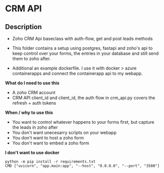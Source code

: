 # CRM API

## Description

- Zoho CRM Api baseclass with auth-flow, get and post leads methods 

- This folder contains a setup using postgres, fastapi and zoho's api to keep control over your forms, the entries in your database and still send them to zoho after. 

- Additional an example dockerfile. I use it with docker > azure containerapps and connect the containerapp api to my webapp. 

**What do I need to use this** 

- A zoho CRM account 
- CRM API client_id and client_id, the auth flow in crm_api.py covers the refresh + auth tokens

**When / why to use this** 

- You want to control whatever happens to your forms first, but capture the leads in zoho after
- You don't want unecesarry scripts on your webapp
- You don't want to host a zoho form
- You don't want to embed a zoho form

**I don't want to use docker** 

```
python -m pip install -r requirements.txt
CMD ["uvicorn", "app.main:app", "--host", "0.0.0.0", "--port", "3500"]
```

